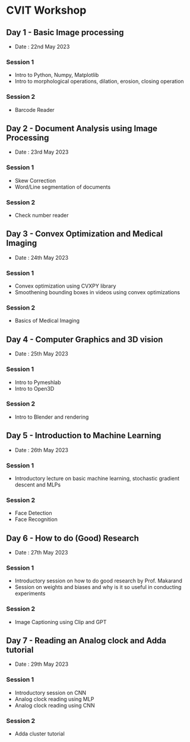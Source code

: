 # CVIT Workshop

## Day 1 - Basic Image processing
- Date : 22nd May 2023

### Session 1
- Intro to Python, Numpy, Matplotlib
- Intro to morphological operations, dilation, erosion, closing operation

### Session 2 
- Barcode Reader

## Day 2 - Document Analysis using Image Processing
- Date : 23rd May 2023

### Session 1 
- Skew Correction
- Word/Line segmentation of documents

### Session 2
- Check number reader

## Day 3 - Convex Optimization and Medical Imaging
- Date : 24th May 2023

### Session 1
- Convex optimization using CVXPY library
- Smoothening bounding boxes in videos using convex optimizations

### Session 2
- Basics of Medical Imaging

## Day 4 - Computer Graphics and 3D vision
- Date : 25th May 2023

### Session 1
- Intro to Pymeshlab
- Intro to Open3D

### Session 2
- Intro to Blender and rendering

## Day 5 - Introduction to Machine Learning
- Date : 26th May 2023

### Session 1
- Introductory lecture on basic machine learning, stochastic gradient descent 
and MLPs

### Session 2
- Face Detection
- Face Recognition

## Day 6 - How to do (Good) Research
- Date : 27th May 2023

### Session 1
- Introductory session on how to do good research by Prof. Makarand
- Session on weights and biases and why is it so useful in conducting
experiments

### Session 2
- Image Captioning using Clip and GPT

## Day 7 - Reading an Analog clock and Adda tutorial
- Date : 29th May 2023

### Session 1
- Introductory session on CNN
- Analog clock reading using MLP
- Analog clock reading using CNN

### Session 2
- Adda cluster tutorial
